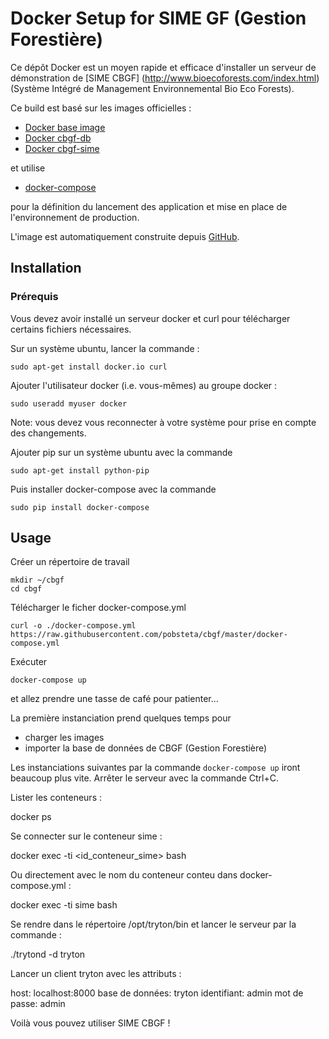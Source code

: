 # Docker Setup for SIME GF (Gestion Forestière)

Ce dépôt Docker est un moyen rapide et efficace d'installer
un serveur de démonstration de [SIME CBGF] (http://www.bioecoforests.com/index.html)
(Système Intégré de Management Environnemental Bio Eco Forests).

Ce build est basé sur les images officielles :

* [Docker base image](https://hub.docker.com/r/pobsteta/docker-base/)
* [Docker cbgf-db](https://hub.docker.com/r/pobsteta/cbgf-db/)
* [Docker cbgf-sime](https://hub.docker.com/r/pobsteta/cbgf-sime/)

et utilise

* [docker-compose](https://docs.docker.com/compose/)

pour la définition du lancement des application et mise en place de
l'environnement de production.

L'image est automatiquement construite depuis [GitHub](https://github.com/pobsteta/cbbf.git).

## Installation

### Prérequis

Vous devez avoir installé un serveur docker et curl pour télécharger
certains fichiers nécessaires.

Sur un système ubuntu, lancer la commande :

    sudo apt-get install docker.io curl

Ajouter l'utilisateur docker (i.e. vous-mêmes) au groupe docker :

    sudo useradd myuser docker

Note: vous devez vous reconnecter à votre système pour prise en compte des changements.

Ajouter pip sur un système ubuntu avec la commande

    sudo apt-get install python-pip
    
Puis installer docker-compose avec la commande

    sudo pip install docker-compose

## Usage

Créer un répertoire de travail

    mkdir ~/cbgf
    cd cbgf

Télécharger le ficher docker-compose.yml

    curl -o ./docker-compose.yml https://raw.githubusercontent.com/pobsteta/cbgf/master/docker-compose.yml

Exécuter

    docker-compose up

et allez prendre une tasse de café pour patienter...

La première instanciation prend quelques temps pour

* charger les images
* importer la base de données de CBGF (Gestion Forestière)

Les instanciations suivantes par la commande `docker-compose up` iront beaucoup plus vite.
Arrêter le serveur avec la commande Ctrl+C.


Lister les conteneurs :

  docker ps
  
Se connecter sur le conteneur sime :

  docker exec -ti <id_conteneur_sime> bash
  
Ou directement avec le nom du conteneur conteu dans docker-compose.yml :

  docker exec -ti sime bash
  
Se rendre dans le répertoire /opt/tryton/bin et lancer le serveur par la commande :

  ./trytond -d tryton
  
Lancer un client tryton avec les attributs :

  host: localhost:8000
  base de données: tryton
  identifiant: admin
  mot de passe: admin
  
Voilà vous pouvez utiliser SIME CBGF !
